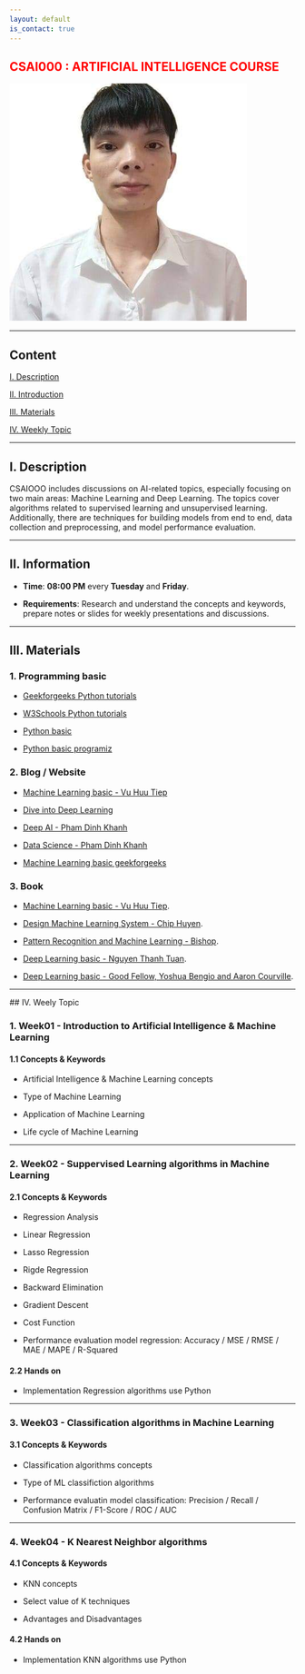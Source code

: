 ```yaml
---
layout: default
is_contact: true
---
```


<i class="fa-solid fa-award"></i>
<h2 style="color: red;">CSAI000 : ARTIFICIAL INTELLIGENCE COURSE</h2>

<img class="profile-picture" src="images/avatar.jpg">

---

## Content

 [I. Description](#part1)

 [II. Introduction](#part2)

 [III. Materials](#part3)

 [IV. Weekly Topic](#part4)

---
<a id="part1"></a>

## I. Description

CSAIOOO includes discussions on AI-related topics, especially focusing on two main areas: Machine Learning and Deep Learning. The topics cover algorithms related to supervised learning and unsupervised learning. Additionally, there are techniques for building models from end to end, data collection and preprocessing, and model performance evaluation.

---
<a id="part2"></a>
## II. Information

* **Time**: **08:00 PM** every **Tuesday** and **Friday**.

* **Requirements**: Research and understand the concepts and     keywords, prepare notes or slides for weekly presentations and discussions.

***
<a id="part3"></a>
## III. Materials

### 1. Programming basic

* [Geekforgeeks Python tutorials](https://www.geeksforgeeks.org/python-programming-language-tutorial/?ref=lbp)

* [W3Schools Python tutorials](https://www.w3schools.com/python/)

* [Python basic](https://learnpython.org/)

* [Python basic programiz](https://www.programiz.com/python-programming)

### 2. Blog / Website

* [Machine Learning basic - Vu Huu Tiep](https://machinelearningcoban.com/tabml_book/intro.html)

* [Dive into Deep Learning](https://d2l.aivivn.com/)

* [Deep AI - Pham Dinh Khanh](https://phamdinhkhanh.github.io/deepai-book/ch_intro/main_contents.html)

* [Data Science - Pham Dinh Khanh](https://phamdinhkhanh.github.io/content)

* [Machine Learning basic geekforgeeks](https://www.geeksforgeeks.org/machine-learning/?ref=outind)

### 3. Book

* [Machine Learning basic - Vu Huu Tiep](https://drive.google.com/file/d/1QUGAEW4nHivTr1ucW7JklayThV2JdOYk/view?usp=sharing).

* [Design Machine Learning System - Chip Huyen](https://drive.google.com/file/d/1j0qaLTGOhLDFjOPO-xMnsSQfaHaPvH-O/view?usp=sharing).

* [Pattern Recognition and Machine Learning - Bishop](https://drive.google.com/file/d/1x_gEQ0_Y3iVS8mYFBMAMJqHBUWqTSdVB/view?usp=sharing).

* [Deep Learning basic - Nguyen Thanh Tuan](https://drive.google.com/file/d/1ZpJnz21qVZmOThS1OwFzir5saOBpiwS3/view?usp=sharing).

* [Deep Learning basic - Good Fellow, Yoshua Bengio and Aaron Courville](https://drive.google.com/file/d/1gWgcS8LujPjrI7Wbcxi3H3hdm93Fx4xI/view?usp=sharing).

---
<a id="part4">
## IV. Weely Topic                            

### 1. Week01 - Introduction to Artificial Intelligence & Machine Learning

#### 1.1 Concepts & Keywords

* Artificial Intelligence & Machine Learning concepts

* Type of Machine Learning

* Application of Machine Learning

* Life cycle of Machine Learning

---
### 2. Week02 - Suppervised Learning algorithms in Machine Learning

#### 2.1 Concepts & Keywords

* Regression Analysis

* Linear Regression

* Lasso Regression

* Rigde Regression

* Backward Elimination

* Gradient Descent

* Cost Function

* Performance evaluation model regression: Accuracy / MSE / RMSE / MAE / MAPE / R-Squared

#### 2.2 Hands on

* Implementation Regression algorithms use Python

---
### 3. Week03 - Classification algorithms in Machine Learning
#### 3.1 Concepts & Keywords

* Classification algorithms concepts

* Type of ML classifiction algorithms

* Performance evaluatin model classification: Precision / Recall / Confusion Matrix / F1-Score / ROC / AUC

---
### 4. Week04 - K Nearest Neighbor algorithms
#### 4.1 Concepts & Keywords

* KNN concepts

* Select value of K techniques

* Advantages and Disadvantages

#### 4.2 Hands on

* Implementation KNN algorithms use Python









































